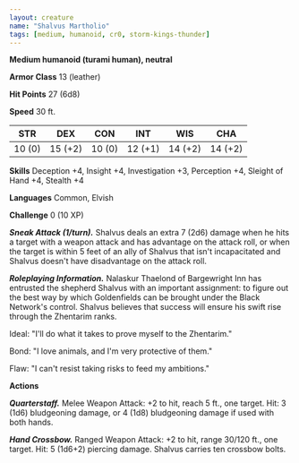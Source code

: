```yaml
---
layout: creature
name: "Shalvus Martholio"
tags: [medium, humanoid, cr0, storm-kings-thunder]
---
```


**Medium humanoid (turami human), neutral**

**Armor Class** 13 (leather)

**Hit Points** 27 (6d8)

**Speed** 30 ft.

|   STR   |   DEX   |   CON   |   INT   |   WIS   |   CHA   |
|:-----:|:-----:|:-----:|:-----:|:-----:|:-----:|
| 10 (0) | 15 (+2) | 10 (0) | 12 (+1) | 14 (+2) | 14 (+2) |

**Skills** Deception +4, Insight +4, Investigation +3, Perception +4, Sleight of Hand +4, Stealth +4

**Languages** Common, Elvish

**Challenge** 0 (10 XP)

***Sneak Attack (1/turn).*** Shalvus deals an extra 7 (2d6) damage when he hits a target with a weapon attack and has advantage on the attack roll, or when the target is within 5 feet of an ally of Shalvus that isn't incapacitated and Shalvus doesn't have disadvantage on the attack roll.

***Roleplaying Information.*** Nalaskur Thaelond of Bargewright Inn has entrusted the shepherd Shalvus with an important assignment: to figure out the best way by which Goldenfields can be brought under the Black Network's control. Shalvus believes that success will ensure his swift rise through the Zhentarim ranks.

Ideal: "I'll do what it takes to prove myself to the Zhentarim."

Bond: "I love animals, and I'm very protective of them."

Flaw: "I can't resist taking risks to feed my ambitions."

**Actions**

***Quarterstaff.*** Melee Weapon Attack: +2 to hit, reach 5 ft., one target. Hit: 3 (1d6) bludgeoning damage, or 4 (1d8) bludgeoning damage if used with both hands.

***Hand Crossbow.*** Ranged Weapon Attack: +2 to hit, range 30/120 ft., one target. Hit: 5 (1d6+2) piercing damage. Shalvus carries ten crossbow bolts.

